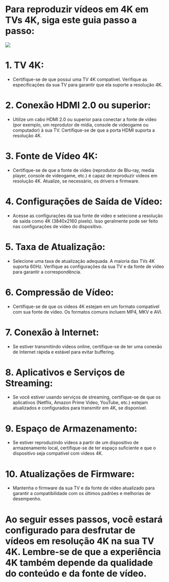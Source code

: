 # Para reproduzir vídeos em 4K em TVs 4K, siga este guia passo a passo:<br>
<img src="https://pisces.bbystatic.com/image2/BestBuy_US/images/products/6532/6532123_sd.jpg">

# 1. **TV 4K:**
   - Certifique-se de que possui uma TV 4K compatível. Verifique as especificações da sua TV para garantir que ela suporte a resolução 4K.

# 2. **Conexão HDMI 2.0 ou superior:**
   - Utilize um cabo HDMI 2.0 ou superior para conectar a fonte de vídeo (por exemplo, um reprodutor de mídia, console de videogame ou computador) à sua TV. Certifique-se de que a porta HDMI suporta a resolução 4K.

# 3. **Fonte de Vídeo 4K:**
   - Certifique-se de que a fonte de vídeo (reprodutor de Blu-ray, media player, console de videogame, etc.) é capaz de reproduzir vídeos em resolução 4K. Atualize, se necessário, os drivers e firmware.

# 4. **Configurações de Saída de Vídeo:**
   - Acesse as configurações da sua fonte de vídeo e selecione a resolução de saída como 4K (3840x2160 pixels). Isso geralmente pode ser feito nas configurações de vídeo do dispositivo.

# 5. **Taxa de Atualização:**
   - Selecione uma taxa de atualização adequada. A maioria das TVs 4K suporta 60Hz. Verifique as configurações da sua TV e da fonte de vídeo para garantir a correspondência.

# 6. **Compressão de Vídeo:**
   - Certifique-se de que os vídeos 4K estejam em um formato compatível com sua fonte de vídeo. Os formatos comuns incluem MP4, MKV e AVI.

# 7. **Conexão à Internet:**
   - Se estiver transmitindo vídeos online, certifique-se de ter uma conexão de Internet rápida e estável para evitar buffering.

# 8. **Aplicativos e Serviços de Streaming:**
   - Se você estiver usando serviços de streaming, certifique-se de que os aplicativos (Netflix, Amazon Prime Video, YouTube, etc.) estejam atualizados e configurados para transmitir em 4K, se disponível.

# 9. **Espaço de Armazenamento:**
   - Se estiver reproduzindo vídeos a partir de um dispositivo de armazenamento local, certifique-se de ter espaço suficiente e que o dispositivo seja compatível com vídeos 4K.

# 10. **Atualizações de Firmware:**
   - Mantenha o firmware da sua TV e da fonte de vídeo atualizado para garantir a compatibilidade com os últimos padrões e melhorias de desempenho.


# Ao seguir esses passos, você estará configurado para desfrutar de vídeos em resolução 4K na sua TV 4K. Lembre-se de que a experiência 4K também depende da qualidade do conteúdo e da fonte de vídeo.
